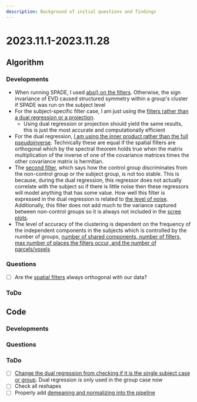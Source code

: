 ```yaml
---
description: Background of initial questions and findings
---
```


# 2023.11.1-2023.11.28



## Algorithm

### **Developments**

* When running SPADE, I used [abs() on the filters](https://github.com/zainsouwei/ICASPADE/blob/070a5d3ab2e6b09d2aee03aa106db90f8a5f71f2/simulate\_time.py#L83). Otherwise, the sign invariance of EVD caused structured symmetry within a group's cluster if SPADE was run on the subject level
* For the subject-specific filter case, I am just using the [filters rather than a dual regression or a projection](https://github.com/zainsouwei/ICASPADE/blob/21adaa891aab69852804d4ae05bb6f2460be63d4/simulate\_time.py#L280C1-L284C49).
  * Using dual regression or projection should yield the same results, this is just the most accurate and computationally efficient
* For the dual regression, [I am using the inner product rather than the full pseudoinverse](https://github.com/zainsouwei/ICASPADE/blob/21adaa891aab69852804d4ae05bb6f2460be63d4/simulate\_time.py#L100C1-L105C44). Technically these are equal if the spatial filters are orthogonal which by the spectral theorem holds true when the matrix multiplication of the inverse of one of the covariance matrices times the other covariance matrix is hermitian.
* The [second filter](https://github.com/zainsouwei/ICASPADE/blob/21adaa891aab69852804d4ae05bb6f2460be63d4/simulate\_time.py#L82C12-L82C83), which says how the control group discriminates from the non-control group or the subject group, is not too stable. This is because, during the dual regression, this regressor does not actually correlate with the subject so if there is little noise then these regressors will model anything that has some value. How well this filter is expressed in the dual regression is related to [the level of noise](https://github.com/zainsouwei/ICASPADE/blob/21adaa891aab69852804d4ae05bb6f2460be63d4/simulate\_time.py#L256). Additionally, this filter does not add much to the variance captured between non-control groups so it is always not included in the [scree plots](https://github.com/zainsouwei/ICASPADE/blob/21adaa891aab69852804d4ae05bb6f2460be63d4/simulate\_time.py#L290).
* The level of accuracy of the clustering is dependent on the frequency of the independent components in the subjects which is controlled by the number of groups, [number of shared components, number of filters, max number of places the filters occur, and the number of parcels/voxels](https://github.com/zainsouwei/ICASPADE/blob/21adaa891aab69852804d4ae05bb6f2460be63d4/simulate\_time.py#L250C3-L257C1)

### **Questions**

* [ ] Are the [spatial filters](https://github.com/zainsouwei/ICASPADE/blob/21adaa891aab69852804d4ae05bb6f2460be63d4/simulate\_time.py#L81C1-L83C6) always orthogonal with our data?

### ToDo

## Code

### **Developments**

### **Questions**

### ToDo

* [ ] [Change the dual regression from checking if it is the single subject case or group](https://github.com/zainsouwei/ICASPADE/blob/21adaa891aab69852804d4ae05bb6f2460be63d4/simulate\_time.py#L96C3-L99C49). Dual regression is only used in the group case now
* [ ] Check all reshapes
* [ ] Properly add [demeaning and normalizing into the pipeline](https://github.com/zainsouwei/ICASPADE/blob/af41e3d06e9b9faac40a2963d0d4410e24172d4e/simulate\_time.py#L258C1-L260C57)
